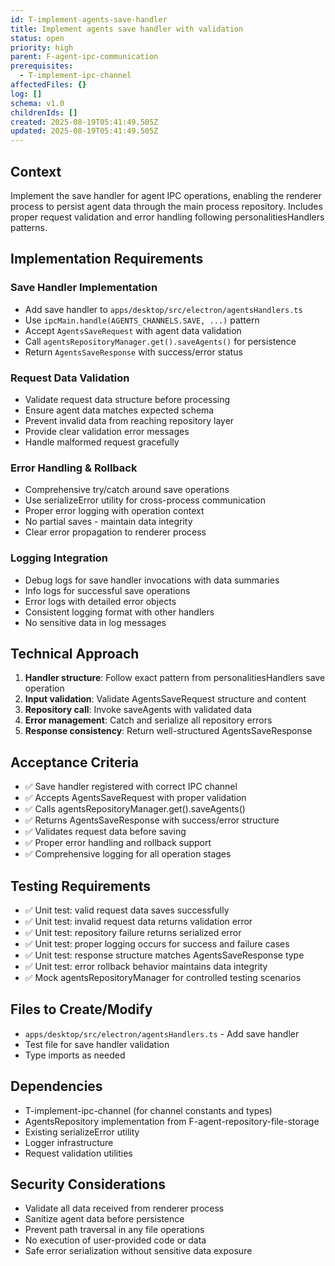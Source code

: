 ```yaml
---
id: T-implement-agents-save-handler
title: Implement agents save handler with validation
status: open
priority: high
parent: F-agent-ipc-communication
prerequisites:
  - T-implement-ipc-channel
affectedFiles: {}
log: []
schema: v1.0
childrenIds: []
created: 2025-08-19T05:41:49.505Z
updated: 2025-08-19T05:41:49.505Z
---
```


## Context

Implement the save handler for agent IPC operations, enabling the renderer process to persist agent data through the main process repository. Includes proper request validation and error handling following personalitiesHandlers patterns.

## Implementation Requirements

### Save Handler Implementation

- Add save handler to `apps/desktop/src/electron/agentsHandlers.ts`
- Use `ipcMain.handle(AGENTS_CHANNELS.SAVE, ...)` pattern
- Accept `AgentsSaveRequest` with agent data validation
- Call `agentsRepositoryManager.get().saveAgents()` for persistence
- Return `AgentsSaveResponse` with success/error status

### Request Data Validation

- Validate request data structure before processing
- Ensure agent data matches expected schema
- Prevent invalid data from reaching repository layer
- Provide clear validation error messages
- Handle malformed request gracefully

### Error Handling & Rollback

- Comprehensive try/catch around save operations
- Use serializeError utility for cross-process communication
- Proper error logging with operation context
- No partial saves - maintain data integrity
- Clear error propagation to renderer process

### Logging Integration

- Debug logs for save handler invocations with data summaries
- Info logs for successful save operations
- Error logs with detailed error objects
- Consistent logging format with other handlers
- No sensitive data in log messages

## Technical Approach

1. **Handler structure**: Follow exact pattern from personalitiesHandlers save operation
2. **Input validation**: Validate AgentsSaveRequest structure and content
3. **Repository call**: Invoke saveAgents with validated data
4. **Error management**: Catch and serialize all repository errors
5. **Response consistency**: Return well-structured AgentsSaveResponse

## Acceptance Criteria

- ✅ Save handler registered with correct IPC channel
- ✅ Accepts AgentsSaveRequest with proper validation
- ✅ Calls agentsRepositoryManager.get().saveAgents()
- ✅ Returns AgentsSaveResponse with success/error structure
- ✅ Validates request data before saving
- ✅ Proper error handling and rollback support
- ✅ Comprehensive logging for all operation stages

## Testing Requirements

- ✅ Unit test: valid request data saves successfully
- ✅ Unit test: invalid request data returns validation error
- ✅ Unit test: repository failure returns serialized error
- ✅ Unit test: proper logging occurs for success and failure cases
- ✅ Unit test: response structure matches AgentsSaveResponse type
- ✅ Unit test: error rollback behavior maintains data integrity
- ✅ Mock agentsRepositoryManager for controlled testing scenarios

## Files to Create/Modify

- `apps/desktop/src/electron/agentsHandlers.ts` - Add save handler
- Test file for save handler validation
- Type imports as needed

## Dependencies

- T-implement-ipc-channel (for channel constants and types)
- AgentsRepository implementation from F-agent-repository-file-storage
- Existing serializeError utility
- Logger infrastructure
- Request validation utilities

## Security Considerations

- Validate all data received from renderer process
- Sanitize agent data before persistence
- Prevent path traversal in any file operations
- No execution of user-provided code or data
- Safe error serialization without sensitive data exposure
